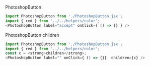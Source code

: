 PhotoshopButton
```js
import PhotoshopButton from './PhotoshopButton.jsx';
import { red } from '../../helpers/color';
<PhotoshopButton label="accept" onClick={ () => {} } />
```


PhotoshopButton children
```js
import PhotoshopButton from './PhotoshopButton.jsx';
import { red } from '../../helpers/color';
const c = <strong>children</strong>;
<PhotoshopButton label="" onClick={ () => {}}  children={c} />
```
